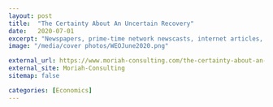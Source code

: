 ```yaml
---
layout: post
title:  "The Certainty About An Uncertain Recovery"
date:   2020-07-01
excerpt: "Newspapers, prime-time network newscasts, internet articles, and even random online conspiracists have all been making predictions since this pandemic first began: Would we enter a recession or depression, experience a 'V-shaped' recovery, or would life ever return to 'normal' at all? Those are the questions we have all been faced with over the past few months. "
image: "/media/cover photos/WEOJune2020.png"

external_url: https://www.moriah-consulting.com/the-certainty-about-an-uncertain-recovery
external_site: Moriah-Consulting
sitemap: false

categories: [Economics]
---
```

